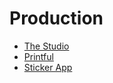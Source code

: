 # Production
- [The Studio](https://www.thestudio.com/)
- [Printful](https://www.printful.com/)
- [Sticker App](https://stickerapp.com/custom-stickers/#!)
